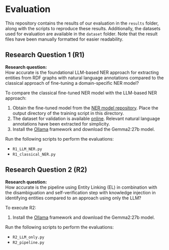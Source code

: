 # Evaluation

This repository contains the results of our evaluation in the `results` folder, along with the scripts to reproduce these results. Additionally, the datasets used for evaluation are available in the `dataset` folder. Note that the result files have been manually formatted for easier readability.

## Research Question 1 (R1)

**Research question:**  
How accurate is the foundational LLM-based NER approach for extracting entities from RDF graphs with natural language annotations compared to the classical approach of fine-tuning a domain-specific NER model?

To compare the classical fine-tuned NER model with the LLM-based NER approach:

1. Obtain the fine-tuned model from the [NER model repository](https://github.com/FreuMi/NER_Training). Place the output directory of the training script in this directory.
2. The dataset for validation is available [online](https://www.vcharpenay.link/talks/td-sem-interop.html). Relevant natural language annotations have been extracted for simplicity.
3. Install the [Ollama](https://ollama.com/) framework and download the Gemma2:27b model.

Run the following scripts to perform the evaluations:
- `R1_LLM_NER.py`
- `R1_classical_NER.py`

## Research Question 2 (R2)

**Research question:**  
How accurate is the pipeline using Entity Linking (EL) in combination with the disambiguation and self-verification step with knowledge injection in identifying entities compared to an approach using only the LLM?

To execute R2:

1. Install the [Ollama](https://ollama.com/) framework and download the Gemma2:27b model.

Run the following scripts to perform the evaluations:
- `R2_LLM_only.py`
- `R2_pipeline.py`

